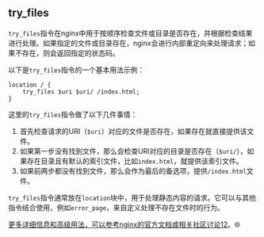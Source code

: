 ## try_files



`try_files`指令在nginx中用于按顺序检查文件或目录是否存在，并根据检查结果进行处理。如果指定的文件或目录存在，nginx会进行内部重定向来处理请求；如果不存在，则会返回指定的状态码。

以下是`try_files`指令的一个基本用法示例：

```nginx
location / {
    try_files $uri $uri/ /index.html;
}
```

这里的`try_files`指令做了以下几件事情：

1. 首先检查请求的URI（`$uri`）对应的文件是否存在，如果存在就直接提供该文件。
2. 如果第一步没有找到文件，那么会检查URI对应的目录是否存在（`$uri/`），如果存在目录且有默认的索引文件，比如`index.html`，就提供该索引文件。
3. 如果前两步都没有找到文件，那么会作为最后的备选项，提供`/index.html`文件。

`try_files`指令通常放在`location`块中，用于处理静态内容的请求。它可以与其他指令结合使用，例如`error_page`，来自定义处理不存在文件时的行为。

[更多详细信息和高级用法，可以参考nginx的官方文档或相关社区讨论](https://stackoverflow.com/questions/17798457/how-can-i-make-this-try-files-directive-work)[1](https://stackoverflow.com/questions/17798457/how-can-i-make-this-try-files-directive-work)[2](https://docs.nginx.com/nginx/admin-guide/web-server/serving-static-content/)。🌐
